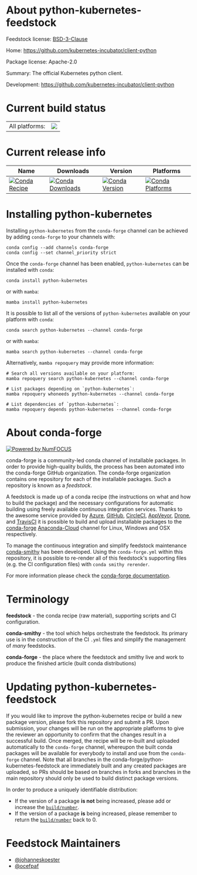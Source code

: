 About python-kubernetes-feedstock
=================================

Feedstock license: [BSD-3-Clause](https://github.com/conda-forge/python-kubernetes-feedstock/blob/main/LICENSE.txt)

Home: https://github.com/kubernetes-incubator/client-python

Package license: Apache-2.0

Summary: The official Kubernetes python client.

Development: https://github.com/kubernetes-incubator/client-python

Current build status
====================


<table><tr><td>All platforms:</td>
    <td>
      <a href="https://dev.azure.com/conda-forge/feedstock-builds/_build/latest?definitionId=5196&branchName=main">
        <img src="https://dev.azure.com/conda-forge/feedstock-builds/_apis/build/status/python-kubernetes-feedstock?branchName=main">
      </a>
    </td>
  </tr>
</table>

Current release info
====================

| Name | Downloads | Version | Platforms |
| --- | --- | --- | --- |
| [![Conda Recipe](https://img.shields.io/badge/recipe-python--kubernetes-green.svg)](https://anaconda.org/conda-forge/python-kubernetes) | [![Conda Downloads](https://img.shields.io/conda/dn/conda-forge/python-kubernetes.svg)](https://anaconda.org/conda-forge/python-kubernetes) | [![Conda Version](https://img.shields.io/conda/vn/conda-forge/python-kubernetes.svg)](https://anaconda.org/conda-forge/python-kubernetes) | [![Conda Platforms](https://img.shields.io/conda/pn/conda-forge/python-kubernetes.svg)](https://anaconda.org/conda-forge/python-kubernetes) |

Installing python-kubernetes
============================

Installing `python-kubernetes` from the `conda-forge` channel can be achieved by adding `conda-forge` to your channels with:

```
conda config --add channels conda-forge
conda config --set channel_priority strict
```

Once the `conda-forge` channel has been enabled, `python-kubernetes` can be installed with `conda`:

```
conda install python-kubernetes
```

or with `mamba`:

```
mamba install python-kubernetes
```

It is possible to list all of the versions of `python-kubernetes` available on your platform with `conda`:

```
conda search python-kubernetes --channel conda-forge
```

or with `mamba`:

```
mamba search python-kubernetes --channel conda-forge
```

Alternatively, `mamba repoquery` may provide more information:

```
# Search all versions available on your platform:
mamba repoquery search python-kubernetes --channel conda-forge

# List packages depending on `python-kubernetes`:
mamba repoquery whoneeds python-kubernetes --channel conda-forge

# List dependencies of `python-kubernetes`:
mamba repoquery depends python-kubernetes --channel conda-forge
```


About conda-forge
=================

[![Powered by
NumFOCUS](https://img.shields.io/badge/powered%20by-NumFOCUS-orange.svg?style=flat&colorA=E1523D&colorB=007D8A)](https://numfocus.org)

conda-forge is a community-led conda channel of installable packages.
In order to provide high-quality builds, the process has been automated into the
conda-forge GitHub organization. The conda-forge organization contains one repository
for each of the installable packages. Such a repository is known as a *feedstock*.

A feedstock is made up of a conda recipe (the instructions on what and how to build
the package) and the necessary configurations for automatic building using freely
available continuous integration services. Thanks to the awesome service provided by
[Azure](https://azure.microsoft.com/en-us/services/devops/), [GitHub](https://github.com/),
[CircleCI](https://circleci.com/), [AppVeyor](https://www.appveyor.com/),
[Drone](https://cloud.drone.io/welcome), and [TravisCI](https://travis-ci.com/)
it is possible to build and upload installable packages to the
[conda-forge](https://anaconda.org/conda-forge) [Anaconda-Cloud](https://anaconda.org/)
channel for Linux, Windows and OSX respectively.

To manage the continuous integration and simplify feedstock maintenance
[conda-smithy](https://github.com/conda-forge/conda-smithy) has been developed.
Using the ``conda-forge.yml`` within this repository, it is possible to re-render all of
this feedstock's supporting files (e.g. the CI configuration files) with ``conda smithy rerender``.

For more information please check the [conda-forge documentation](https://conda-forge.org/docs/).

Terminology
===========

**feedstock** - the conda recipe (raw material), supporting scripts and CI configuration.

**conda-smithy** - the tool which helps orchestrate the feedstock.
                   Its primary use is in the construction of the CI ``.yml`` files
                   and simplify the management of *many* feedstocks.

**conda-forge** - the place where the feedstock and smithy live and work to
                  produce the finished article (built conda distributions)


Updating python-kubernetes-feedstock
====================================

If you would like to improve the python-kubernetes recipe or build a new
package version, please fork this repository and submit a PR. Upon submission,
your changes will be run on the appropriate platforms to give the reviewer an
opportunity to confirm that the changes result in a successful build. Once
merged, the recipe will be re-built and uploaded automatically to the
`conda-forge` channel, whereupon the built conda packages will be available for
everybody to install and use from the `conda-forge` channel.
Note that all branches in the conda-forge/python-kubernetes-feedstock are
immediately built and any created packages are uploaded, so PRs should be based
on branches in forks and branches in the main repository should only be used to
build distinct package versions.

In order to produce a uniquely identifiable distribution:
 * If the version of a package **is not** being increased, please add or increase
   the [``build/number``](https://docs.conda.io/projects/conda-build/en/latest/resources/define-metadata.html#build-number-and-string).
 * If the version of a package **is** being increased, please remember to return
   the [``build/number``](https://docs.conda.io/projects/conda-build/en/latest/resources/define-metadata.html#build-number-and-string)
   back to 0.

Feedstock Maintainers
=====================

* [@johanneskoester](https://github.com/johanneskoester/)
* [@ocefpaf](https://github.com/ocefpaf/)


